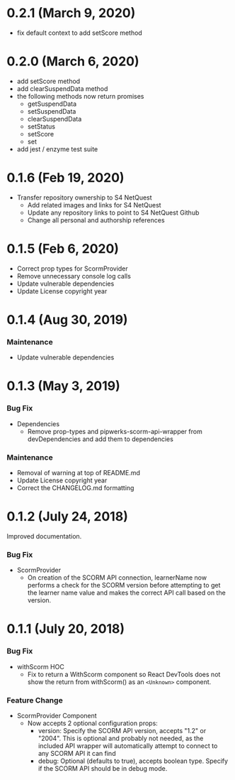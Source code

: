# 0.2.1 (March 9, 2020)
* fix default context to add setScore method

# 0.2.0 (March 6, 2020)
* add setScore method
* add clearSuspendData method
* the following methods now return promises
  * getSuspendData
  * setSuspendData
  * clearSuspendData
  * setStatus
  * setScore
  * set
* add jest / enzyme test suite

# 0.1.6 (Feb 19, 2020)
* Transfer repository ownership to S4 NetQuest
  * Add related images and links for S4 NetQuest
  * Update any repository links to point to S4 NetQuest Github
  * Change all personal and authorship references

# 0.1.5 (Feb 6, 2020)
* Correct prop types for ScormProvider
* Remove unnecessary console log calls
* Update vulnerable dependencies
* Update License copyright year

# 0.1.4 (Aug 30, 2019)

### Maintenance
* Update vulnerable dependencies

# 0.1.3 (May 3, 2019)

### Bug Fix
* Dependencies
  * Remove prop-types and pipwerks-scorm-api-wrapper from devDependencies and add them to dependencies

### Maintenance
* Removal of warning at top of README.md
* Update License copyright year
* Correct the CHANGELOG.md formatting

# 0.1.2 (July 24, 2018)

Improved documentation.

### Bug Fix
* ScormProvider
  * On creation of the SCORM API connection, learnerName now performs a check for the SCORM version before attempting to get the learner name value and makes the correct API call based on the version.

# 0.1.1 (July 20, 2018)

### Bug Fix
* withScorm HOC
  * Fix to return a WithScorm component so React DevTools does not show the return from withScorm() as an `<Unknown>` component.

### Feature Change
* ScormProvider Component
  * Now accepts 2 optional configuration props:
    * version: Specify the SCORM API version, accepts "1.2" or "2004". This is optional and probably not needed, as the included API wrapper will automatically attempt to connect to any SCORM API it can find
    * debug: Optional (defaults to true), accepts boolean type. Specify if the SCORM API should be in debug mode.